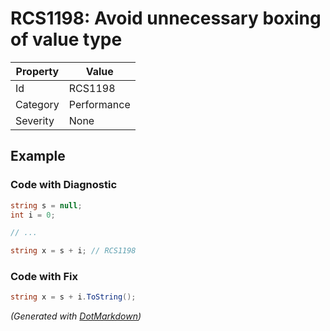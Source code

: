 # RCS1198: Avoid unnecessary boxing of value type

| Property | Value       |
| -------- | ----------- |
| Id       | RCS1198     |
| Category | Performance |
| Severity | None        |

## Example

### Code with Diagnostic

```csharp
string s = null;
int i = 0;

// ...

string x = s + i; // RCS1198
```

### Code with Fix

```csharp
string x = s + i.ToString();
```


*\(Generated with [DotMarkdown](http://github.com/JosefPihrt/DotMarkdown)\)*